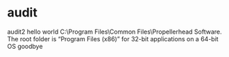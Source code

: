# audit
audit2
hello world
C:\Program Files\Common Files\Propellerhead Software. The root folder is “Program Files (x86)” for 32-bit applications on a 64-bit OS
goodbye
